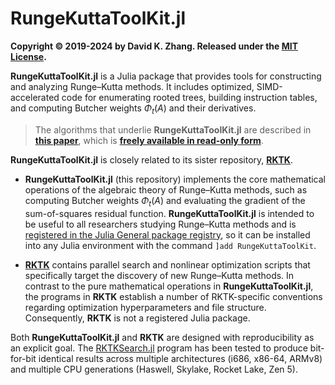 # RungeKuttaToolKit.jl

**Copyright © 2019-2024 by David K. Zhang. Released under the [MIT License][1].**

**RungeKuttaToolKit.jl** is a Julia package that provides tools for constructing and analyzing Runge–Kutta methods. It includes optimized, SIMD-accelerated code for enumerating rooted trees, building instruction tables, and computing Butcher weights $\Phi_t(A)$ and their derivatives.

> The algorithms that underlie **RungeKuttaToolKit.jl** are described in **[this paper][5]**, which is **[freely available in read-only form][6]**.

**RungeKuttaToolKit.jl** is closely related to its sister repository, **[RKTK][2]**.

* **RungeKuttaToolKit.jl** (this repository) implements the core mathematical operations of the algebraic theory of Runge–Kutta methods, such as computing Butcher weights $\Phi_t(A)$ and evaluating the gradient of the sum-of-squares residual function. **RungeKuttaToolKit.jl** is intended to be useful to all researchers studying Runge–Kutta methods and is [registered in the Julia General package registry][4], so it can be installed into any Julia environment with the command `]add RungeKuttaToolKit`.

* **[RKTK][2]** contains parallel search and nonlinear optimization scripts that specifically target the discovery of new Runge–Kutta methods. In contrast to the pure mathematical operations in **RungeKuttaToolKit.jl**, the programs in **RKTK** establish a number of RKTK-specific conventions regarding optimization hyperparameters and file structure. Consequently, **RKTK** is not a registered Julia package.

Both **RungeKuttaToolKit.jl** and **RKTK** are designed with reproducibility as an explicit goal. The [RKTKSearch.jl][3] program has been tested to produce bit-for-bit identical results across multiple architectures (i686, x86-64, ARMv8) and multiple CPU generations (Haswell, Skylake, Rocket Lake, Zen 5).



[1]: https://github.com/dzhang314/RungeKuttaToolKit.jl/blob/master/LICENSE
[2]: https://github.com/dzhang314/RKTK
[3]: https://github.com/dzhang314/RKTK/blob/master/RKTKSearch.jl
[4]: https://juliahub.com/ui/Packages/General/RungeKuttaToolKit
[5]: https://link.springer.com/article/10.1007/s11075-024-01783-2
[6]: https://rdcu.be/dz7sy
